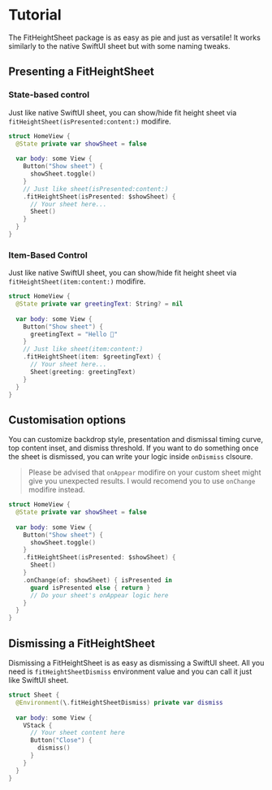 # Tutorial

The FitHeightSheet package is as easy as pie and just as versatile! It works similarly to the native SwiftUI sheet but with some naming tweaks.

## Presenting a FitHeightSheet

### State-based control

Just like native SwiftUI sheet, you can show/hide fit height sheet via `fitHeightSheet(isPresented:content:)` modifire.

```swift
struct HomeView {
  @State private var showSheet = false
  
  var body: some View {
    Button("Show sheet") {
      showSheet.toggle()
    }
    // Just like sheet(isPresented:content:)
    .fitHeightSheet(isPresented: $showSheet) {
      // Your sheet here...
      Sheet()
    }
  }
}
```

### Item-Based Control 
Just like native SwiftUI sheet, you can show/hide fit height sheet via `fitHeightSheet(item:content:)` modifire.

```swift
struct HomeView {
  @State private var greetingText: String? = nil
  
  var body: some View {
    Button("Show sheet") {
      greetingText = "Hello 👋"
    }
    // Just like sheet(item:content:)
    .fitHeightSheet(item: $greetingText) {
      // Your sheet here...
      Sheet(greeting: greetingText)
    }
  }
}
```

## Customisation options
You can customize backdrop style, presentation and dismissal timing curve, top content inset, and dismiss threshold. If you want to do something once the sheet is dismissed, you can write your logic inside `onDismiss` clsoure.

> Please be advised that `onAppear` modifire on your custom sheet might give you unexpected results. I would recomend you to use `onChange` modifire instead.

```swift
struct HomeView {
  @State private var showSheet = false
  
  var body: some View {
    Button("Show sheet") {
      showSheet.toggle()
    }
    .fitHeightSheet(isPresented: $showSheet) {
      Sheet()
    }
    .onChange(of: showSheet) { isPresented in
      guard isPresented else { return }
      // Do your sheet's onAppear logic here
    }
  }
}
```

## Dismissing a FitHeightSheet
Dismissing a FitHeightSheet is as easy as dismissing a SwiftUI sheet. All you need is `fitHeightSheetDismiss` environment value and you can call it just like SwiftUI sheet.

```swift
struct Sheet {
  @Environment(\.fitHeightSheetDismiss) private var dismiss
  
  var body: some View {
    VStack {
      // Your sheet content here
      Button("Close") {
        dismiss()
      }
    }
  }
}
```
